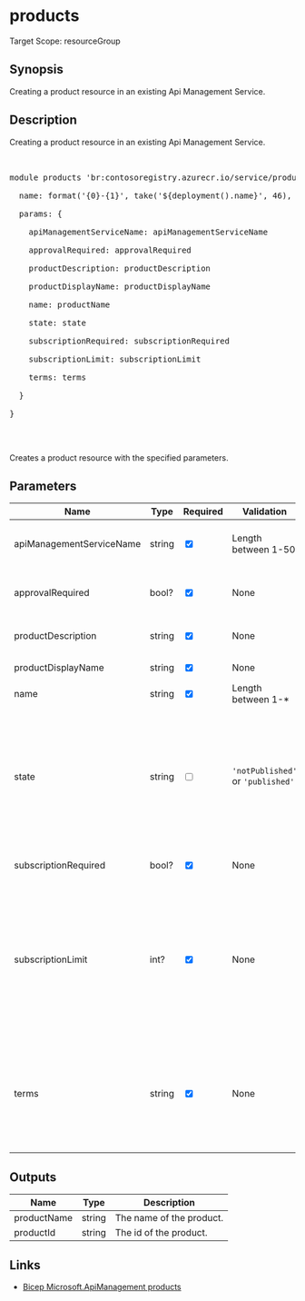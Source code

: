 ﻿# products

Target Scope: resourceGroup

## Synopsis
Creating a product resource in an existing Api Management Service.

## Description
Creating a product resource in an existing Api Management Service.<br>
<pre><br>
module products 'br:contosoregistry.azurecr.io/service/products.bicep' = {<br>
  name: format('{0}-{1}', take('${deployment().name}', 46), 'products')<br>
  params: {<br>
    apiManagementServiceName: apiManagementServiceName<br>
    approvalRequired: approvalRequired<br>
    productDescription: productDescription<br>
    productDisplayName: productDisplayName<br>
    name: productName<br>
    state: state<br>
    subscriptionRequired: subscriptionRequired<br>
    subscriptionLimit: subscriptionLimit<br>
    terms: terms<br>
  }<br>
}<br>
</pre><br>
<p>Creates a product resource with the specified parameters.</p>

## Parameters
| Name | Type | Required | Validation | Default value | Description |
| -- |  -- | -- | -- | -- | -- |
| apiManagementServiceName | string | <input type="checkbox" checked> | Length between 1-50 | <pre></pre> | The name of the existing API Management service instance. |
| approvalRequired | bool? | <input type="checkbox" checked> | None | <pre></pre> | Whether subscription approval is required or not. |
| productDescription | string | <input type="checkbox" checked> | None | <pre></pre> | Product description. May include HTML formatting tags. |
| productDisplayName | string | <input type="checkbox" checked> | None | <pre></pre> | Product display name. |
| name | string | <input type="checkbox" checked> | Length between 1-* | <pre></pre> | The resource name |
| state | string | <input type="checkbox"> | `'notPublished'` or `'published'` | <pre>'notPublished'</pre> | whether product is published or not. Published products are discoverable by users of developer portal. Non published products are visible only to administrators. Default state of Product is notPublished. |
| subscriptionRequired | bool? | <input type="checkbox" checked> | None | <pre></pre> | Whether subscription is required or not. |
| subscriptionLimit | int? | <input type="checkbox" checked> | None | <pre></pre> | Whether the number of subscriptions a user can have to this product at the same time. Set to null or omit to allow unlimited per user subscriptions. Can be present only if subscriptionRequired property is present and has a value of false. |
| terms | string | <input type="checkbox" checked> | None | <pre></pre> | Product terms of use. Developers trying to subscribe to the product will be presented and required to accept these terms before they can complete the subscription process. |

## Outputs
| Name | Type | Description |
| -- |  -- | -- |
| productName | string | The name of the product. |
| productId | string | The id of the product. |

## Links
- [Bicep Microsoft.ApiManagement products](https://learn.microsoft.com/en-us/azure/templates/microsoft.apimanagement/service/products?pivots=deployment-language-bicep)
